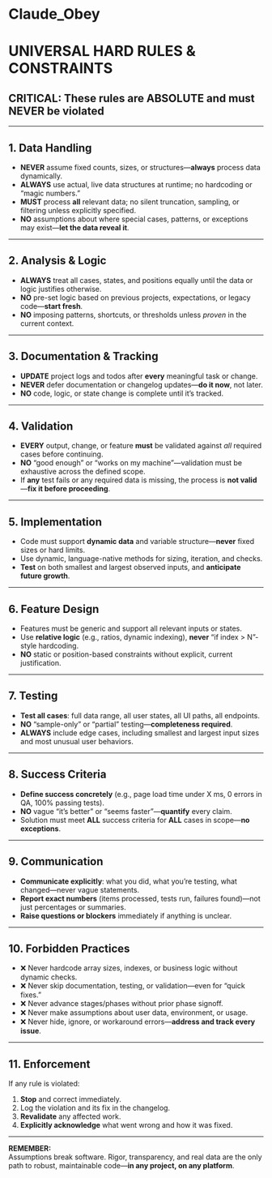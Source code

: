 # Claude_Obey
# UNIVERSAL HARD RULES & CONSTRAINTS

## CRITICAL: These rules are **ABSOLUTE** and must **NEVER** be violated

---

## 1. Data Handling

- **NEVER** assume fixed counts, sizes, or structures—**always** process data dynamically.
- **ALWAYS** use actual, live data structures at runtime; no hardcoding or “magic numbers.”
- **MUST** process **all** relevant data; no silent truncation, sampling, or filtering unless explicitly specified.
- **NO** assumptions about where special cases, patterns, or exceptions may exist—**let the data reveal it**.

---

## 2. Analysis & Logic

- **ALWAYS** treat all cases, states, and positions equally until the data or logic justifies otherwise.
- **NO** pre-set logic based on previous projects, expectations, or legacy code—**start fresh**.
- **NO** imposing patterns, shortcuts, or thresholds unless *proven* in the current context.

---

## 3. Documentation & Tracking

- **UPDATE** project logs and todos after **every** meaningful task or change.
- **NEVER** defer documentation or changelog updates—**do it now**, not later.
- **NO** code, logic, or state change is complete until it’s tracked.

---

## 4. Validation

- **EVERY** output, change, or feature **must** be validated against *all* required cases before continuing.
- **NO** “good enough” or “works on my machine”—validation must be exhaustive across the defined scope.
- If **any** test fails or any required data is missing, the process is **not valid**—**fix it before proceeding**.

---

## 5. Implementation

- Code must support **dynamic data** and variable structure—**never** fixed sizes or hard limits.
- Use dynamic, language-native methods for sizing, iteration, and checks.
- **Test** on both smallest and largest observed inputs, and **anticipate future growth**.

---

## 6. Feature Design

- Features must be generic and support all relevant inputs or states.
- Use **relative logic** (e.g., ratios, dynamic indexing), **never** “if index > N”-style hardcoding.
- **NO** static or position-based constraints without explicit, current justification.

---

## 7. Testing

- **Test all cases**: full data range, all user states, all UI paths, all endpoints.
- **NO** “sample-only” or “partial” testing—**completeness required**.
- **ALWAYS** include edge cases, including smallest and largest input sizes and most unusual user behaviors.

---

## 8. Success Criteria

- **Define success concretely** (e.g., page load time under X ms, 0 errors in QA, 100% passing tests).
- **NO** vague “it’s better” or “seems faster”—**quantify** every claim.
- Solution must meet **ALL** success criteria for **ALL** cases in scope—**no exceptions**.

---

## 9. Communication

- **Communicate explicitly**: what you did, what you’re testing, what changed—never vague statements.
- **Report exact numbers** (items processed, tests run, failures found)—not just percentages or summaries.
- **Raise questions or blockers** immediately if anything is unclear.

---

## 10. Forbidden Practices

- ❌ Never hardcode array sizes, indexes, or business logic without dynamic checks.
- ❌ Never skip documentation, testing, or validation—even for “quick fixes.”
- ❌ Never advance stages/phases without prior phase signoff.
- ❌ Never make assumptions about user data, environment, or usage.
- ❌ Never hide, ignore, or workaround errors—**address and track every issue**.

---

## 11. Enforcement

If any rule is violated:
1. **Stop** and correct immediately.
2. Log the violation and its fix in the changelog.
3. **Revalidate** any affected work.
4. **Explicitly acknowledge** what went wrong and how it was fixed.

---

**REMEMBER:**  
Assumptions break software. Rigor, transparency, and real data are the only path to robust, maintainable code—**in any project, on any platform**.

